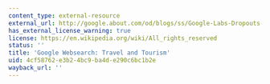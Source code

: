 ```yaml
---
content_type: external-resource
external_url: http://google.about.com/od/blogs/ss/Google-Labs-Dropouts-And-Failures_2.htm
has_external_license_warning: true
license: https://en.wikipedia.org/wiki/All_rights_reserved
status: ''
title: 'Google Websearch: Travel and Tourism'
uid: 4cf58762-e3b2-4bc9-ba4d-e290c6bc1b2e
wayback_url: ''
---
```

